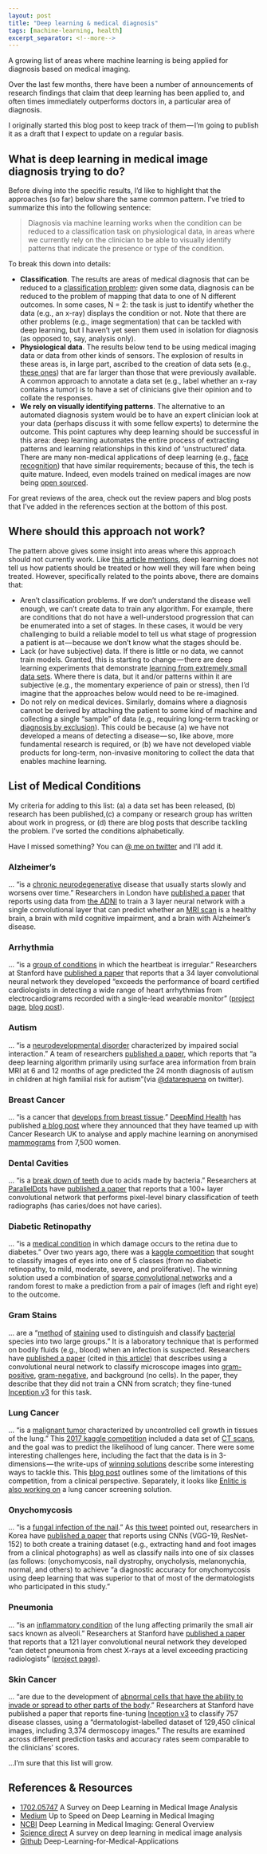 ```yaml
---
layout: post
title: "Deep learning & medical diagnosis"
tags: [machine-learning, health]
excerpt_separator: <!--more-->
---
```


A growing list of areas where machine learning is being applied for diagnosis based on medical imaging.
<!--more-->

Over the last few months, there have been a number of announcements of research findings that claim that deep learning has been applied to, and often times immediately outperforms doctors in, a particular area of diagnosis.

I originally started this blog post to keep track of them — I’m going to publish it as a draft that I expect to update on a regular basis.

## What is deep learning in medical image diagnosis trying to do?
Before diving into the specific results, I’d like to highlight that the approaches (so far) below share the same common pattern. I’ve tried to summarize this into the following sentence:

> Diagnosis via machine learning works when the condition can be reduced to a classification task on physiological data, in areas where we currently rely on the clinician to be able to visually identify patterns that indicate the presence or type of the condition.

To break this down into details:
- **Classification**. The results are areas of medical diagnosis that can be reduced to a [classification problem](https://en.wikipedia.org/wiki/Statistical_classification): given some data, diagnosis can be reduced to the problem of mapping that data to one of N different outcomes. In some cases, N = 2: the task is just to identify whether the data (e.g., an x-ray) displays the condition or not. Note that there are other problems (e.g., image segmentation) that can be tackled with deep learning, but I haven’t yet seen them used in isolation for diagnosis (as opposed to, say, analysis only).
- **Physiological data**. The results below tend to be using medical imaging data or data from other kinds of sensors. The explosion of results in these areas is, in large part, ascribed to the creation of data sets (e.g., [these ones](http://www.radrounds.com/profiles/blogs/list-of-open-access-medical-imaging-datasets)) that are far larger than those that were previously available. A common approach to annotate a data set (e.g., label whether an x-ray contains a tumor) is to have a set of clinicians give their opinion and to collate the responses.
- **We rely on visually identifying patterns**. The alternative to an automated diagnosis system would be to have an expert clinician look at your data (perhaps discuss it with some fellow experts) to determine the outcome. This point captures why deep learning should be successful in this area: deep learning automates the entire process of extracting patterns and learning relationships in this kind of ‘unstructured’ data. There are many non-medical applications of deep learning (e.g., [face recognition](https://en.wikipedia.org/wiki/DeepFace)) that have similar requirements; because of this, the tech is quite mature. Indeed, even models trained on medical images are now being [open sourced](https://github.com/DLTK/models).

For great reviews of the area, check out the review papers and blog posts that I’ve added in the references section at the bottom of this post.

## Where should this approach not work?

The pattern above gives some insight into areas where this approach should not currently work. Like [this article mentions](https://lukeoakdenrayner.wordpress.com/2016/11/27/do-computers-already-outperform-doctors/), deep learning does not tell us how patients should be treated or how well they will fare when being treated. However, specifically related to the points above, there are domains that:
- Aren’t classification problems. If we don’t understand the disease well enough, we can’t create data to train any algorithm. For example, there are conditions that do not have a well-understood progression that can be enumerated into a set of stages. In these cases, it would be very challenging to build a reliable model to tell us what stage of progression a patient is at — because we don’t know what the stages should be.
- Lack (or have subjective) data. If there is little or no data, we cannot train models. Granted, this is starting to change — there are deep learning experiments that demonstrate [learning from extremely small data sets](https://medium.com/@radekosmulski/can-we-beat-the-state-of-the-art-from-2013-with-only-0-046-of-training-examples-yes-we-can-18be24b8615f). Where there is data, but it and/or patterns within it are subjective (e.g., the momentary experience of pain or stress), then I’d imagine that the approaches below would need to be re-imagined.
- Do not rely on medical devices. Similarly, domains where a diagnosis cannot be derived by attaching the patient to some kind of machine and collecting a single “sample” of data (e.g., requiring long-term tracking or [diagnosis by exclusion](https://en.wikipedia.org/wiki/Diagnosis_of_exclusion)). This could be because (a) we have not developed a means of detecting a disease — so, like above, more fundamental research is required, or (b) we have not developed viable products for long-term, non-invasive monitoring to collect the data that enables machine learning.

## List of Medical Conditions

My criteria for adding to this list: (a) a data set has been released, (b) research has been published,(c) a company or research group has written about work in progress, or (d) there are blog posts that describe tackling the problem. I’ve sorted the conditions alphabetically.

Have I missed something? You can [@ me on twitter](https://twitter.com/neal_lathia) and I’ll add it.

### Alzheimer’s

… “is a [chronic neurodegenerative](https://en.wikipedia.org/wiki/Alzheimer%27s_disease) disease that usually starts slowly and worsens over time.” Researchers in London have [published a paper](https://arxiv.org/abs/1502.02506) that reports using data from [the ADNI](http://www.adni-info.org/Scientists/ADNIData.html) to train a 3 layer neural network with a single convolutional layer that can predict whether an [MRI scan](https://en.wikipedia.org/wiki/Magnetic_resonance_imaging) is a healthy brain, a brain with mild cognitive impairment, and a brain with Alzheimer’s disease.

### Arrhythmia

… “is a [group of conditions](https://en.wikipedia.org/wiki/Heart_arrhythmia) in which the heartbeat is irregular.” Researchers at Stanford have [published a paper](https://arxiv.org/abs/1707.01836) that reports that a 34 layer convolutional neural network they developed “exceeds the performance of board certified cardiologists in detecting a wide range of heart arrhythmias from electrocardiograms recorded with a single-lead wearable monitor” ([project page](https://stanfordmlgroup.github.io/projects/ecg/), [blog post](https://blog.acolyer.org/2017/08/14/cardiologist-level-arrhythmia-detection-with-convolutional-neural-networks/)).


### Autism

… “is a [neurodevelopmental disorder](https://en.wikipedia.org/wiki/Autism) characterized by impaired social interaction.” A team of researchers [published a paper](https://www.ncbi.nlm.nih.gov/pmc/articles/PMC5336143/), which reports that “a deep learning algorithm primarily using surface area information from brain MRI at 6 and 12 months of age predicted the 24 month diagnosis of autism in children at high familial risk for autism”(via [@datarequena](https://twitter.com/datarequena/status/938437786037825536) on twitter).

### Breast Cancer

… “is a cancer that [develops from breast tissue](https://en.wikipedia.org/wiki/Breast_cancer).” [DeepMind Health](https://deepmind.com/applied/deepmind-health/) has published [a blog post](https://deepmind.com/blog/applying-machine-learning-mammography/) where they announced that they have teamed up with Cancer Research UK to analyse and apply machine learning on anonymised [mammograms](https://en.wikipedia.org/wiki/Mammography) from 7,500 women.

### Dental Cavities

… “is a [break down of teeth](https://en.wikipedia.org/wiki/Tooth_decay) due to acids made by bacteria.” Researchers at [ParallelDots](https://paralleldots.xyz/) have [published a paper](https://arxiv.org/abs/1711.07312v2) that reports that a 100+ layer convolutional network that performs pixel-level binary classification of teeth radiographs (has caries/does not have caries).

### Diabetic Retinopathy

… “is a [medical condition](https://en.wikipedia.org/wiki/Diabetic_retinopathy) in which damage occurs to the retina due to diabetes.” Over two years ago, there was a [kaggle competition](https://www.kaggle.com/c/diabetic-retinopathy-detection) that sought to classify images of eyes into one of 5 classes (from no diabetic retinopathy, to mild, moderate, severe, and proliferative). The winning solution used a combination of [sparse convolutional networks](https://github.com/facebookresearch/SparseConvNet) and a random forest to make a prediction from a pair of images (left and right eye) to the outcome.

### Gram Stains

… are a “[method](https://en.wikipedia.org/wiki/Gram_stain) of [staining](https://en.wikipedia.org/wiki/Staining) used to distinguish and classify [bacterial](https://en.wikipedia.org/wiki/Bacteria) species into two large groups.” It is a laboratory technique that is performed on bodily fluids (e.g., blood) when an infection is suspected. Researchers have [published a paper](http://jcm.asm.org/content/early/2017/11/24/JCM.01521-17) (cited in [this article](https://www.digitaltrends.com/cool-tech/microscope-blood-infections-ai/)) that describes using a convolutional neural network to classify microscope images into [gram-positive](https://en.wikipedia.org/wiki/Gram-positive_bacteria), [gram-negative](https://en.wikipedia.org/wiki/Gram-negative_bacteria), and background (no cells). In the paper, they describe that they did not train a CNN from scratch; they fine-tuned [Inception v3](https://arxiv.org/abs/1512.00567) for this task.

### Lung Cancer

… “is a [malignant tumor](https://en.wikipedia.org/wiki/Lung_cancer) characterized by uncontrolled cell growth in tissues of the lung.” This [2017 kaggle competition](https://www.kaggle.com/c/data-science-bowl-2017#description) included a data set of [CT scans](https://en.wikipedia.org/wiki/CT_scan), and the goal was to predict the likelihood of lung cancer. There were some interesting challenges here, including the fact that the data is in 3-dimensions — the write-ups of [winning solutions](http://blog.kaggle.com/2017/06/29/2017-data-science-bowl-predicting-lung-cancer-2nd-place-solution-write-up-daniel-hammack-and-julian-de-wit/) describe some interesting ways to tackle this. This [blog post](https://medium.com/@alexandrecadrin/lung-cancer-bridging-the-gap-between-medical-imaging-and-data-science-a92b0bb08fda) outlines some of the limitations of this competition, from a clinical perspective. Separately, it looks like [Enlitic is also working on](https://www.enlitic.com/press-release-11162016.html) a lung cancer screening solution.

### Onychomycosis

… “is a [fungal infection of the nail](https://en.wikipedia.org/wiki/Onychomycosis).” As [this tweet](https://twitter.com/DrLukeOR/status/954670235704901632) pointed out, researchers in Korea have [published a paper](http://journals.plos.org/plosone/article?id=10.1371/journal.pone.0191493#pone-0191493-t001) that reports using CNNs (VGG-19, ResNet-152) to both create a training dataset (e.g., extracting hand and foot images from a clinical photographs) as well as classify nails into one of six classes (as follows: (onychomycosis, nail dystrophy, onycholysis, melanonychia, normal, and others) to achieve “a diagnostic accuracy for onychomycosis using deep learning that was superior to that of most of the dermatologists who participated in this study.”

### Pneumonia

… “is an [inflammatory condition](https://en.wikipedia.org/wiki/Pneumonia) of the lung affecting primarily the small air sacs known as alveoli.” Researchers at Stanford have [published a paper](https://arxiv.org/abs/1711.05225) that reports that a 121 layer convolutional neural network they developed “can detect pneumonia from chest X-rays at a level exceeding practicing radiologists” ([project page](https://stanfordmlgroup.github.io/projects/chexnet/)).

### Skin Cancer

… “are due to the development of [abnormal cells that have the ability to invade or spread to other parts of the body](https://en.wikipedia.org/wiki/Skin_cancer).” Researchers at Stanford have published a paper that reports fine-tuning [Inception v3](https://www.tensorflow.org/tutorials/image_recognition) to classify 757 disease classes, using a “dermatologist-labelled dataset of 129,450 clinical images, including 3,374 dermoscopy images.” The results are examined across different prediction tasks and accuracy rates seem comparable to the clinicians’ scores.

…I’m sure that this list will grow.

## References & Resources

- [1702.05747](https://arxiv.org/abs/1702.05747) A Survey on Deep Learning in Medical Image Analysis
- [Medium](https://medium.com/the-mission/up-to-speed-on-deep-learning-in-medical-imaging-7ff1e91f6d71) Up to Speed on Deep Learning in Medical Imaging
- [NCBI](https://www.ncbi.nlm.nih.gov/pmc/articles/PMC5447633/) Deep Learning in Medical Imaging: General Overview
- [Science direct](http://www.sciencedirect.com/science/article/pii/S1361841517301135) A survey on deep learning in medical image analysis
- [Github](https://github.com/albarqouni/Deep-Learning-for-Medical-Applications) Deep-Learning-for-Medical-Applications
